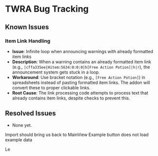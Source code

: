 # TWRA Bug Tracking

## Known Issues

### Item Link Handling
- **Issue**: Infinite loop when announcing warnings with already formatted item links
- **Description**: When a warning contains an already formatted item link (e.g., `|cffa335ee|Hitem:5634:0:0:0|h[Free Action Potion]|h|r`), the announcement system gets stuck in a loop.
- **Workaround**: Use bracket notation (e.g., `[Free Action Potion]`) in spreadsheets instead of pasting formatted item links. The addon will convert these to proper clickable links.
- **Root Cause**: The link processing code attempts to process text that already contains item links, despite checks to prevent this.

## Resolved Issues

- None yet.

Import should bring us back to MainView
Example button does not load example data

Le